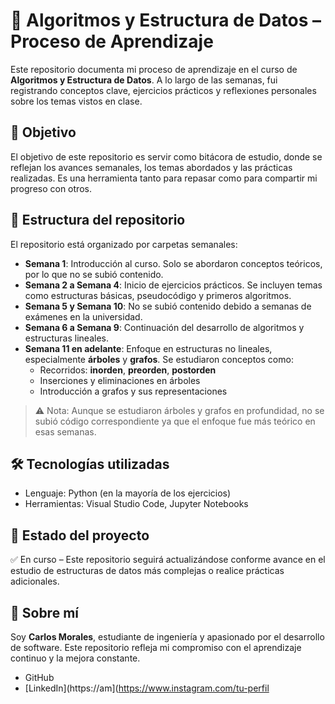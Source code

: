 # 📘 Algoritmos y Estructura de Datos – Proceso de Aprendizaje

Este repositorio documenta mi proceso de aprendizaje en el curso de **Algoritmos y Estructura de Datos**. A lo largo de las semanas, fui registrando conceptos clave, ejercicios prácticos y reflexiones personales sobre los temas vistos en clase.

## 🧠 Objetivo

El objetivo de este repositorio es servir como bitácora de estudio, donde se reflejan los avances semanales, los temas abordados y las prácticas realizadas. Es una herramienta tanto para repasar como para compartir mi progreso con otros.

## 📅 Estructura del repositorio

El repositorio está organizado por carpetas semanales:

- **Semana 1**: Introducción al curso. Solo se abordaron conceptos teóricos, por lo que no se subió contenido.
- **Semana 2 a Semana 4**: Inicio de ejercicios prácticos. Se incluyen temas como estructuras básicas, pseudocódigo y primeros algoritmos.
- **Semana 5 y Semana 10**: No se subió contenido debido a semanas de exámenes en la universidad.
- **Semana 6 a Semana 9**: Continuación del desarrollo de algoritmos y estructuras lineales.
- **Semana 11 en adelante**: Enfoque en estructuras no lineales, especialmente **árboles** y **grafos**. Se estudiaron conceptos como:
  - Recorridos: **inorden**, **preorden**, **postorden**
  - Inserciones y eliminaciones en árboles
  - Introducción a grafos y sus representaciones

> ⚠️ Nota: Aunque se estudiaron árboles y grafos en profundidad, no se subió código correspondiente ya que el enfoque fue más teórico en esas semanas.

## 🛠️ Tecnologías utilizadas
- Lenguaje: Python (en la mayoría de los ejercicios)
- Herramientas: Visual Studio Code, Jupyter Notebooks

## 📌 Estado del proyecto

✅ En curso – Este repositorio seguirá actualizándose conforme avance en el estudio de estructuras de datos más complejas o realice prácticas adicionales.

## 🙋 Sobre mí

Soy **Carlos Morales**, estudiante de ingeniería y apasionado por el desarrollo de software. Este repositorio refleja mi compromiso con el aprendizaje continuo y la mejora constante.

- GitHub
- [LinkedIn](https://am](https://www.instagram.com/tu-perfil
